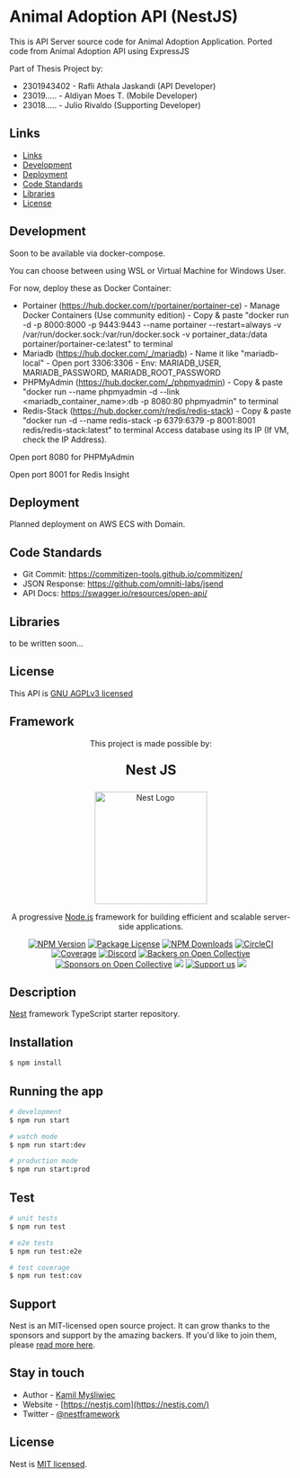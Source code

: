 # Animal Adoption API (NestJS)

This is API Server source code for Animal Adoption Application. Ported code from Animal Adoption API using ExpressJS

Part of Thesis Project by:

- 2301943402 - Rafli Athala Jaskandi (API Developer)
- 23019..... - Aldiyan Moes T. (Mobile Developer)
- 23018..... - Julio Rivaldo (Supporting Developer)

## Links

-   [Links](#links)
-   [Development](#development)
-   [Deployment](#deployment)
-   [Code Standards](#code-standards)
-   [Libraries](#libraries)
-   [License](#license)

## Development

Soon to be available via docker-compose.

You can choose between using WSL or Virtual Machine for Windows User. 

For now, deploy these as Docker Container:

- Portainer (https://hub.docker.com/r/portainer/portainer-ce) - Manage Docker Containers (Use community edition) - Copy & paste "docker run -d -p 8000:8000 -p 9443:9443 --name portainer --restart=always -v /var/run/docker.sock:/var/run/docker.sock -v portainer_data:/data portainer/portainer-ce:latest" to terminal
- Mariadb (https://hub.docker.com/_/mariadb) - Name it like "mariadb-local" - Open port 3306:3306 - Env: MARIADB_USER, MARIADB_PASSWORD, MARIADB_ROOT_PASSWORD
- PHPMyAdmin (https://hub.docker.com/_/phpmyadmin) - Copy & paste "docker run --name phpmyadmin -d --link <mariadb_container_name>:db -p 8080:80 phpmyadmin" to terminal
- Redis-Stack (https://hub.docker.com/r/redis/redis-stack) - Copy & paste "docker run -d --name redis-stack -p 6379:6379 -p 8001:8001 redis/redis-stack:latest" to terminal
Access database using its IP (If VM, check the IP Address).

Open port 8080 for PHPMyAdmin

Open port 8001 for Redis Insight

## Deployment

Planned deployment on AWS ECS with Domain.

## Code Standards

- Git Commit: https://commitizen-tools.github.io/commitizen/
- JSON Response: https://github.com/omniti-labs/jsend
- API Docs: https://swagger.io/resources/open-api/

## Libraries

to be written soon...

## License

This API is [GNU AGPLv3 licensed](LICENSE)

## Framework

<p align="center">This project is made possible by:</p>

<p align="center" style="font-size: 24px; font-weight: bold;">Nest JS</p>

<p align="center">
  <a href="http://nestjs.com/" target="blank"><img src="https://nestjs.com/img/logo-small.svg" width="200" alt="Nest Logo" /></a>
</p>

[circleci-image]: https://img.shields.io/circleci/build/github/nestjs/nest/master?token=abc123def456
[circleci-url]: https://circleci.com/gh/nestjs/nest

  <p align="center">A progressive <a href="http://nodejs.org" target="_blank">Node.js</a> framework for building efficient and scalable server-side applications.</p>
    <p align="center">
<a href="https://www.npmjs.com/~nestjscore" target="_blank"><img src="https://img.shields.io/npm/v/@nestjs/core.svg" alt="NPM Version" /></a>
<a href="https://www.npmjs.com/~nestjscore" target="_blank"><img src="https://img.shields.io/npm/l/@nestjs/core.svg" alt="Package License" /></a>
<a href="https://www.npmjs.com/~nestjscore" target="_blank"><img src="https://img.shields.io/npm/dm/@nestjs/common.svg" alt="NPM Downloads" /></a>
<a href="https://circleci.com/gh/nestjs/nest" target="_blank"><img src="https://img.shields.io/circleci/build/github/nestjs/nest/master" alt="CircleCI" /></a>
<a href="https://coveralls.io/github/nestjs/nest?branch=master" target="_blank"><img src="https://coveralls.io/repos/github/nestjs/nest/badge.svg?branch=master#9" alt="Coverage" /></a>
<a href="https://discord.gg/G7Qnnhy" target="_blank"><img src="https://img.shields.io/badge/discord-online-brightgreen.svg" alt="Discord"/></a>
<a href="https://opencollective.com/nest#backer" target="_blank"><img src="https://opencollective.com/nest/backers/badge.svg" alt="Backers on Open Collective" /></a>
<a href="https://opencollective.com/nest#sponsor" target="_blank"><img src="https://opencollective.com/nest/sponsors/badge.svg" alt="Sponsors on Open Collective" /></a>
  <a href="https://paypal.me/kamilmysliwiec" target="_blank"><img src="https://img.shields.io/badge/Donate-PayPal-ff3f59.svg"/></a>
    <a href="https://opencollective.com/nest#sponsor"  target="_blank"><img src="https://img.shields.io/badge/Support%20us-Open%20Collective-41B883.svg" alt="Support us"></a>
  <a href="https://twitter.com/nestframework" target="_blank"><img src="https://img.shields.io/twitter/follow/nestframework.svg?style=social&label=Follow"></a>
</p>
  <!--[![Backers on Open Collective](https://opencollective.com/nest/backers/badge.svg)](https://opencollective.com/nest#backer)
  [![Sponsors on Open Collective](https://opencollective.com/nest/sponsors/badge.svg)](https://opencollective.com/nest#sponsor)-->

## Description

[Nest](https://github.com/nestjs/nest) framework TypeScript starter repository.

## Installation

```bash
$ npm install
```

## Running the app

```bash
# development
$ npm run start

# watch mode
$ npm run start:dev

# production mode
$ npm run start:prod
```

## Test

```bash
# unit tests
$ npm run test

# e2e tests
$ npm run test:e2e

# test coverage
$ npm run test:cov
```

## Support

Nest is an MIT-licensed open source project. It can grow thanks to the sponsors and support by the amazing backers. If you'd like to join them, please [read more here](https://docs.nestjs.com/support).

## Stay in touch

- Author - [Kamil Myśliwiec](https://kamilmysliwiec.com)
- Website - [https://nestjs.com](https://nestjs.com/)
- Twitter - [@nestframework](https://twitter.com/nestframework)

## License

Nest is [MIT licensed](https://github.com/nestjs/nest/blob/master/LICENSE).

